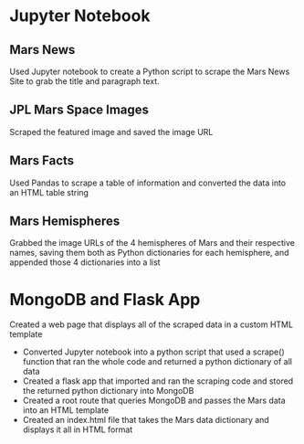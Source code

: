 # Jupyter Notebook
## Mars News
Used Jupyter notebook to create a Python script to scrape the Mars News Site to grab the title and paragraph text.
## JPL Mars Space Images
Scraped the featured image and saved the image URL
## Mars Facts
Used Pandas to scrape a table of information and converted the data into an HTML table string
## Mars Hemispheres
Grabbed the image URLs of the 4 hemispheres of Mars and their respective names, saving them both as Python dictionaries for each hemisphere, and appended those 4 dictionaries into a list
# MongoDB and Flask App
Created a web page that displays all of the scraped data in a custom HTML template
* Converted Jupyter notebook into a python script that used a scrape() function that ran the whole code and returned a python dictionary of all data
* Created a flask app that imported and ran the scraping code and stored the returned python dictionary into MongoDB
* Created a root route that queries MongoDB and passes the Mars data into an HTML template
* Created an index.html file that takes the Mars data dictionary and displays it all in HTML format
